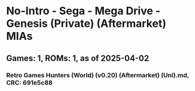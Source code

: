 # No-Intro - Sega - Mega Drive - Genesis (Private) (Aftermarket) MIAs
## Games: 1, ROMs: 1, as of 2025-04-02

### Retro Games Hunters (World) (v0.20) (Aftermarket) (Unl).md, CRC: 691e5c88

